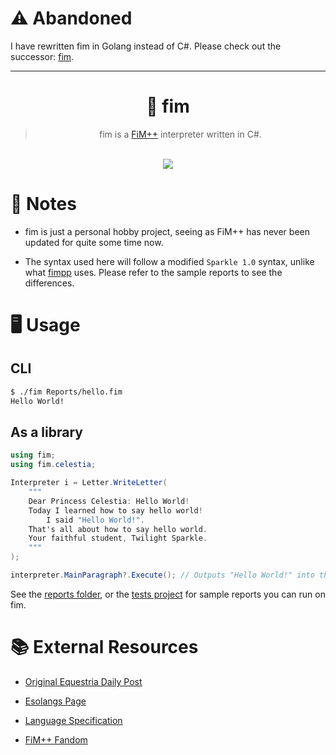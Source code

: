 # ⚠ Abandoned

I have rewritten fim in Golang instead of C#. Please check out the successor: [fim](https://github.com/Jaezmien/fim).

---

<div align="center">
  
# 🐎 fim 

> fim is a [FiM++](https://esolangs.org/wiki/FiM%2B%2B) interpreter written in C#.

<br>

<div>
	<a href="https://github.com/Jaezmien/fim">
		<img src="https://img.shields.io/badge/version-pre--alpha-red">
	</a>
</div>

</div>

# 📝 Notes

-   fim is just a personal hobby project, seeing as FiM++ has never been updated for quite some time now.

-   The syntax used here will follow a modified `Sparkle 1.0` syntax, unlike what [fimpp](https://github.com/KarolS/fimpp) uses. Please refer to the sample reports to see the differences.

# 🖥 Usage
## CLI

```sh
$ ./fim Reports/hello.fim
Hello World!
```

## As a library 

```csharp
using fim;
using fim.celestia;

Interpreter i = Letter.WriteLetter(
    """
    Dear Princess Celestia: Hello World!
    Today I learned how to say hello world!
        I said "Hello World!".
    That's all about how to say hello world.
    Your faithful student, Twilight Sparkle.
    """
);

interpreter.MainParagraph?.Execute(); // Outputs "Hello World!" into the console.
```

See the [reports folder](./fim.cli/Reports/), or the [tests project](./fim.tests/) for sample reports you can run on fim.

# 📚 External Resources

-   [Original Equestria Daily Post](https://www.equestriadaily.com/2012/10/editorial-fim-pony-programming-language.html)

-   [Esolangs Page](https://esolangs.org/wiki/FiM%2B%2B)

-   [Language Specification](https://docs.google.com/document/d/1gU-ZROmZu0Xitw_pfC1ktCDvJH5rM85TxxQf5pg_xmg/edit#)

-   [FiM++ Fandom](https://fimpp.fandom.com)

